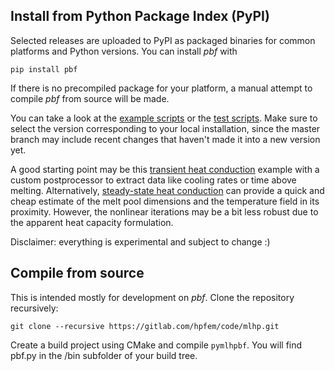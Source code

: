 ## Install from Python Package Index (PyPI)

Selected releases are uploaded to PyPI as packaged binaries for common platforms and Python versions. You can install _pbf_ with
```
pip install pbf
```
If there is no precompiled package for your platform, a manual attempt to compile _pbf_ from source will be made.

You can take a look at the [example scripts](https://gitlab.com/hpfem/code/pbf/-/tree/master/examples?ref_type=heads) or the [test scripts](https://gitlab.com/hpfem/code/pbf/-/tree/master/tests?ref_type=heads). Make sure to select the version corresponding to your local installation, since the master branch may include recent changes that haven't made it into a new version yet. 

A good starting point may be this [transient heat conduction](https://gitlab.com/hpfem/code/pbf/-/blob/master/examples/thermal_metrics.py?ref_type=heads) example with a custom postprocessor to extract data like cooling rates or time above melting. Alternatively, [steady-state heat conduction](https://gitlab.com/hpfem/code/pbf/-/blob/master/examples/steadystate_thermal.py?ref_type=heads) can provide a quick and cheap estimate of the melt pool dimensions and the temperature field in its proximity. However, the nonlinear iterations may be a bit less robust due to the apparent heat capacity formulation.

Disclaimer: everything is experimental and subject to change :)

## Compile from source

This is intended mostly for development on _pbf_. Clone the repository recursively:
```
git clone --recursive https://gitlab.com/hpfem/code/mlhp.git
```
Create a build project using CMake and compile `pymlhpbf`. You will find pbf.py in the /bin subfolder of your build tree.
